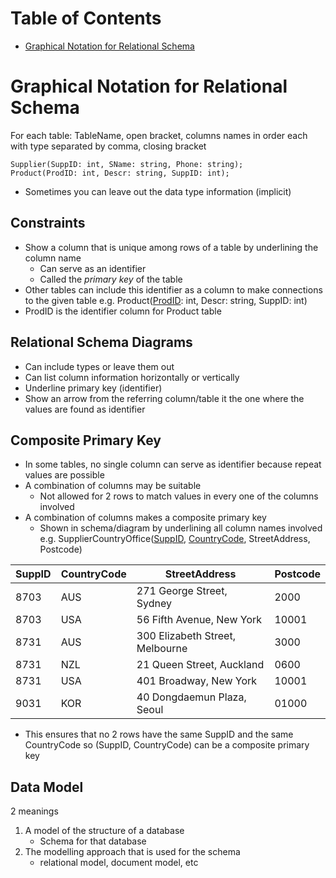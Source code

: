 # Table of Contents
- [Graphical Notation for Relational Schema](<# Graphical Notation for Relational Schema>)

# Graphical Notation for Relational Schema
For each table: TableName, open bracket, columns names in order each with type separated by comma, closing bracket
```
Supplier(SuppID: int, SName: string, Phone: string);
Product(ProdID: int, Descr: string, SuppID: int);
```

- Sometimes you can leave out the data type information (implicit)
## Constraints
- Show a column that is unique among rows of a table by underlining the column name
	- Can serve as an identifier
	- Called the *primary key* of the table
- Other tables can include this identifier as a column to make connections to the given table
e.g. Product(<u>ProdID</u>: int, Descr: string, SuppID: int)
- ProdID is the identifier column for Product table
## Relational Schema Diagrams
- Can include types or leave them out
- Can list column information horizontally or vertically
- Underline primary key (identifier)
- Show an arrow from the referring column/table it the one where the values are found as identifier
## Composite Primary Key
- In some tables, no single column can serve as identifier because repeat values are possible
- A combination of columns may be suitable
	- Not allowed for 2 rows to match values in every one of the columns involved
- A combination of columns makes a composite primary key
	- Shown in schema/diagram by underlining all column names involved
e.g. SupplierCountryOffice(<u>SuppID</u>, <u>CountryCode</u>, StreetAddress, Postcode)

| SuppID | CountryCode | StreetAddress                   | Postcode |
| ------ | ----------- | ------------------------------- | -------- |
| 8703   | AUS         | 271 George Street, Sydney       | 2000     |
| 8703   | USA         | 56 Fifth Avenue, New York       | 10001    |
| 8731   | AUS         | 300 Elizabeth Street, Melbourne | 3000     |
| 8731   | NZL         | 21 Queen Street, Auckland       | 0600     |
| 8731   | USA         | 401 Broadway, New York          | 10001    |
| 9031   | KOR         | 40 Dongdaemun Plaza, Seoul      | 01000    |
- This ensures that no 2 rows have the same SuppID and the same CountryCode so (SuppID, CountryCode) can be a composite primary key
## Data Model
2 meanings
1. A model of the structure of a database
	- Schema for that database
2. The modelling approach that is used for the schema
	- relational model, document model, etc



